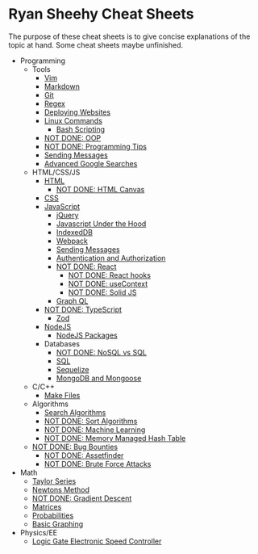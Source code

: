 # Ryan Sheehy Cheat Sheets
The purpose of these cheat sheets is to give concise explanations of the topic at hand. Some cheat sheets maybe unfinished.

- Programming
    - Tools
        - [Vim](./vim.md)
        - [Markdown](./markdown.md)
        - [Git](./git.md)
        - [Regex](./regex.md)
        - [Deploying Websites](./deploying_websites.md)
        - [Linux Commands](./linux_commands.md)
            - [Bash Scripting](./bash_scripting.md)
        - [NOT DONE: OOP](./oop.md)
        - [NOT DONE: Programming Tips](./programming_tips.md)
        - [Sending Messages](./sending_messages.md)
        - [Advanced Google Searches](./advanced_google_searches.md)
    - HTML/CSS/JS
        - [HTML](./html.md)
            - [NOT DONE: HTML Canvas](./html_canvas.md)
        - [CSS](./css.md)
        - [JavaScript](./javascript.md)
            - [jQuery](./jquery.md)
            - [Javascript Under the Hood](./javascript_under_the_hood.md)
            - [IndexedDB](./indexedDB.md)
            - [Webpack](./webpack.md)
            - [Sending Messages](./sending_messages.md)
            - [Authentication and Authorization](./authentication_and_authorization.md)
            - [NOT DONE: React](./React/react.md)
                - [NOT DONE: React hooks](./React/react_hooks.md)
                - [NOT DONE: useContext](./React/use_context.md)
                - [NOT DONE: Solid JS](./React/solid_js.md)
            - [Graph QL](./graphql.md)
        - [NOT DONE: TypeScript](./typescript.md)
            - [Zod](./zod.md)
        - [NodeJS](./nodejs.md)
            - [NodeJS Packages](./nodejs_packages.md)
        - Databases
            - [NOT DONE: NoSQL vs SQL](./nosql_vs_sql.md)
            - [SQL](./sql.md)
            - [Sequelize](./sequelize.md)
            - [MongoDB and Mongoose](./mongodb_and_mongoose.md)
    - C/C++
        - [Make Files](./make_files.md)
    - Algorithms
        - [Search Algorithms](./search_algorithms.md)
        - [NOT DONE: Sort Algorithms](./sort_algorithms.md)
        - [NOT DONE: Machine Learning](./Machine_Learning/machine_learning.md)
        - [NOT DONE: Memory Managed Hash Table](./memory_managed_hash_table.md)
    - [NOT DONE: Bug Bounties](./Bug_Bounties/bug_bounties.md)
        - [NOT DONE: Assetfinder](./Bug_Bounties/assetfinder.md)
        - [NOT DONE: Brute Force Attacks](./Bug_Bounties/brute_force_attacks.md)
- Math
    - [Taylor Series](./Taylor_Series/taylor_series.md)
    - [Newtons Method](./Newtons_Method/newtons_method.md)
    - [NOT DONE: Gradient Descent](./Machine_Learning/Gradient_Descent/gradient_descent.md)
    - [Matrices](./matrices.md)
    - [Probabilities](./Probability/probability.md)
    - [Basic Graphing](./basic_graphing.md)
- Physics/EE
    - [Logic Gate Electronic Speed Controller](./Logic_Gate_Electronic_Speed_Controller/logic_gate_electronic_speed_controller.md)